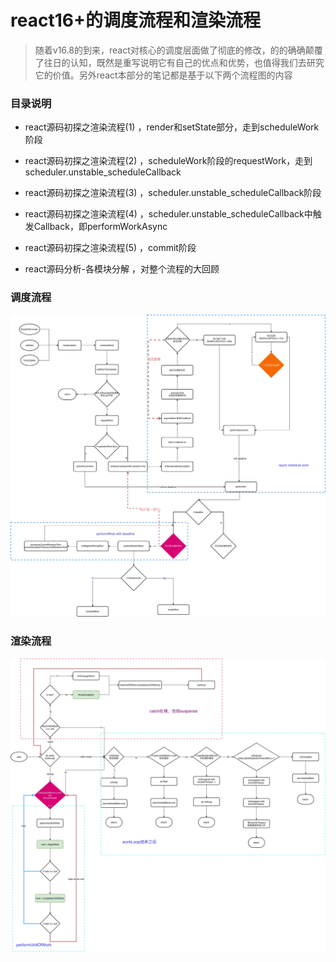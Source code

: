 
# react16+的调度流程和渲染流程


> 随着v16.8的到来，react对核心的调度层面做了彻底的修改，的的确确颠覆了往日的认知，既然是重写说明它有自己的优点和优势，也值得我们去研究它的价值。另外react本部分的笔记都是基于以下两个流程图的内容

### 目录说明
- react源码初探之渲染流程(1) ，render和setState部分，走到scheduleWork阶段
- react源码初探之渲染流程(2) ，scheduleWork阶段的requestWork，走到scheduler.unstable_scheduleCallback
- react源码初探之渲染流程(3) ，scheduler.unstable_scheduleCallback阶段 
- react源码初探之渲染流程(4) ，scheduler.unstable_scheduleCallback中触发Callback，即performWorkAsync
- react源码初探之渲染流程(5) ，commit阶段

- react源码分析-各模块分解 ，对整个流程的大回顾







### 调度流程
![avatar](./images/scheduler-fiber-scheduler.png)
### 渲染流程
![avatar](./images/scheduler-render-root.png)